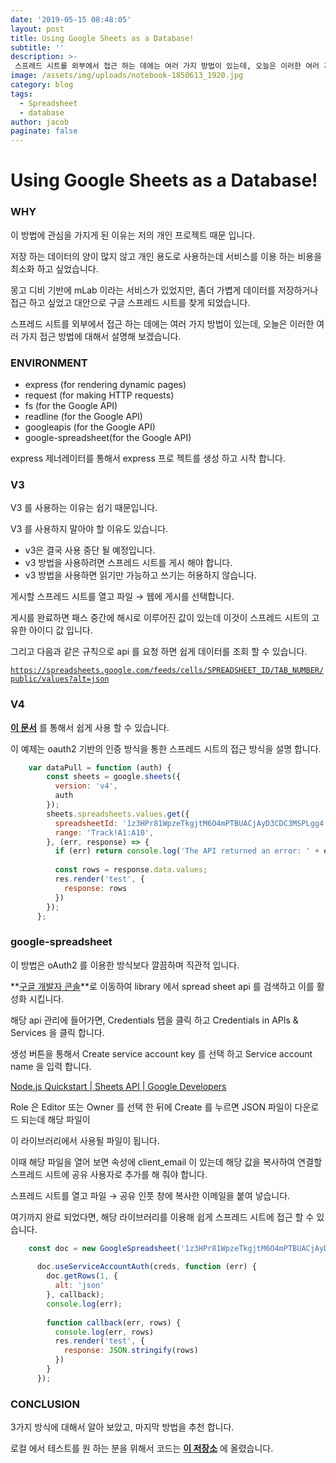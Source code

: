 ```yaml
---
date: '2019-05-15 08:48:05'
layout: post
title: Using Google Sheets as a Database!
subtitle: ''
description: >-
 스프레드 시트를 외부에서 접근 하는 데에는 여러 가지 방법이 있는데, 오늘은 이러한 여러 가지 접근 방법에 대해서 설명해 보겠습니다.
image: /assets/img/uploads/notebook-1850613_1920.jpg
category: blog
tags:
  - Spreadsheet
  - database
author: jacob
paginate: false
---
```


# Using Google Sheets as a Database!

### WHY

이 방법에 관심을 가지게 된 이유는 저의 개인 프로젝트 때문 입니다.


저장 하는 데이터의 양이 많지 않고 개인 용도로 사용하는데 서비스를 이용 하는 비용을 최소화 하고 싶었습니다.

몽고 디비 기반에 mLab 이라는 서비스가 있었지만, 좀더 가볍게 데이터를 저장하거나 접근 하고 싶었고 대안으로 구글 스프레드 시트를 찾게 되었습니다.

스프레드 시트를 외부에서 접근 하는 데에는 여러 가지 방법이 있는데, 오늘은 이러한 여러 가지 접근 방법에 대해서 설명해 보겠습니다.

### ENVIRONMENT

- express (for rendering dynamic pages)
- request (for making HTTP requests)
- fs (for the Google API)
- readline (for the Google API)
- googleapis (for the Google API)
- google-spreadsheet(for the Google API)

express 제너레이터를 통해서 express 프로 젝트를 생성 하고 시작 합니다.

### V3

V3 를 사용하는 이유는 쉽기 때문입니다.

V3 를 사용하지 말아야 할 이유도 있습니다.

- v3은 결국 사용 중단 될 예정입니다.
- v3 방법을 사용하려면 스프레드 시트를 게시 해야 합니다.
- v3 방법을 사용하면 읽기만 가능하고 쓰기는 허용하지 않습니다.

게시할 스프레드 시트를 열고 파일 → 웹에 게시를 선택합니다.

게시를 완료하면 패스 중간에 해시로 이루어진 값이 있는데 이것이 스프레드 시트의 고유한 아이디 값 입니다.

그리고 다음과 같은 규칙으로 api 를 요청 하면 쉽게 데이터를 조회 할 수 있습니다.

[`https://spreadsheets.google.com/feeds/cells/SPREADSHEET_ID/TAB_NUMBER/public/values?alt=json`](https://spreadsheets.google.com/feeds/cells/SPREADSHEET_ID/TAB_NUMBER/public/values?alt=json)

### V4

**[이 문서](https://developers.google.com/sheets/api/quickstart/nodejs#step_3_set_up_the_sample)** 를 통해서 쉽게 사용 할 수 있습니다.

이 예제는 oauth2 기반의 인증 방식을 통한 스프레드 시트의 접근 방식을 설명 합니다.
```js
    var dataPull = function (auth) {
        const sheets = google.sheets({
          version: 'v4',
          auth
        });
        sheets.spreadsheets.values.get({
          spreadsheetId: '1z3HPr81WpzeTkgjtM6O4mPTBUACjAyD3CDC3MSPLgg4',
          range: 'Track!A1:A10',
        }, (err, response) => {
          if (err) return console.log('The API returned an error: ' + err);
    
          const rows = response.data.values;
          res.render('test', {
            response: rows
          })
        });
      };
```
### google-spreadsheet

이 방법은 oAuth2 를 이용한 방식보다 깔끔하며 직관적 입니다.

**[구글 개발자 콘솔](https://console.developers.google.com/apis/api/sheets.googleapis.com/overview?project=quickstart-1551938962246&folder&organizationId)**로 이동하여 library 에서 spread sheet api 를 검색하고 이를 활성화 시킵니다.

해당 api 관리에 들어가면, Credentials 탭을 클릭 하고 Credentials in APIs & Services 을 클릭 합니다.

생성 버튼을 통해서 Create service account key 를 선택 하고 Service account name 을 입력 합니다.

[Node.js Quickstart | Sheets API | Google Developers](https://developers.google.com/sheets/api/quickstart/nodejs#step_3_set_up_the_sample)

Role 은 Editor 또는 Owner 를 선택 한 뒤에 Create 를 누르면 JSON 파일이 다운로드 되는데 해당 파일이

이 라이브러리에서 사용될 파일이 됩니다.

이때 해당 파일을 열어 보면 속성에 client_email 이 있는데 해당 값을 복사하여 연결할 스프레드 시트에 공유 사용자로 추가를 해 줘야 합니다.

스프레드 시트를 열고 파일 → 공유 인풋 창에 복사한 이메일을 붙여 넣습니다.

여기까지 완료 되었다면, 해당 라이브러리를 이용해 쉽게 스프레드 시트에 접근 할 수 있습니다.
```js
    const doc = new GoogleSpreadsheet('1z3HPr81WpzeTkgjtM6O4mPTBUACjAyD3CDC3MSPLgg4');
    
      doc.useServiceAccountAuth(creds, function (err) {
        doc.getRows(1, {
          alt: 'json'
        }, callback);
        console.log(err);
    
        function callback(err, rows) {
          console.log(err, rows)
          res.render('test', {
            response: JSON.stringify(rows)
          })
        }
      });
```
### CONCLUSION

3가지 방식에 대해서 알아 보았고, 마지막 방법을 추천 합니다.

로컬 에서 테스트를 원 하는 분을 위해서 코드는 **[이 저장소](https://github.com/hwangtan/google-spread-sheet)** 에 올렸습니다.
